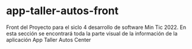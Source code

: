 # app-taller-autos-front
Front del Proyecto para el siclo 4 desarrollo de software Min Tic 2022. En esta sección se encontrará toda la parte visual de la información de la aplicación App Taller Autos Center

